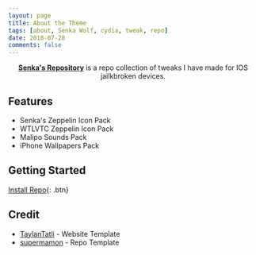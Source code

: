 ```yaml
---
layout: page
title: About the Theme
tags: [about, Senka Wolf, cydia, tweak, repo]
date: 2018-07-28
comments: false
---
```

    
<center><a href="https://senkawolf.github.io/repo"><b>Senka's Repository</b></a> is a repo collection of tweaks I have made for IOS jailkbroken devices.</center>

## Features
* Senka's Zeppelin Icon Pack
* WTLVTC Zeppelin Icon Pack
* Malipo Sounds Pack
* iPhone Wallpapers Pack

## Getting Started
      
[Install Repo](cydia://url/https://cydia.saurik.com/api/share#?source=https://senkawolf.github.io/repo){: .btn}

## Credit
* [TaylanTatli](https://github.com/TaylanTatli/Moon) - Website Template
* [supermamon](https://github.com/supermamon/Reposi3) - Repo Template